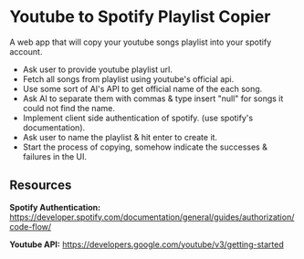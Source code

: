 # Youtube to Spotify Playlist Copier

A web app that will copy your youtube songs playlist into your spotify account.

- Ask user to provide youtube playlist url.
- Fetch all songs from playlist using youtube's official api.
- Use some sort of AI's API to get official name of the each song.
- Ask AI to separate them with commas & type insert "null" for songs it could not find the name.
- Implement client side authentication of spotify. (use spotify's documentation).
- Ask user to name the playlist & hit enter to create it.
- Start the process of copying, somehow indicate the successes & failures in the UI.

## Resources

**Spotify Authentication:** https://developer.spotify.com/documentation/general/guides/authorization/code-flow/

**Youtube API:** https://developers.google.com/youtube/v3/getting-started
